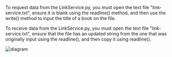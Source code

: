 To request data from the LinkService.py, you must open the text file "link-service.txt", ensure it is blank using the readline() method, 
and then use the write() method to input the title of a book on the file.

To receive data from the LinkService.py, you must open the text file "link-service.txt", ensure that the file has an updated string from the one that was originally input 
using the readline(), and then copy it using readline().


![diagram](https://user-images.githubusercontent.com/73868190/199175042-64f931c7-36d8-4d51-a932-6eceb8c46e59.JPG)
